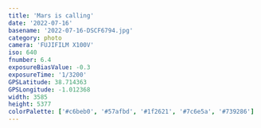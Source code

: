 ```yaml
---
title: 'Mars is calling'
date: '2022-07-16'
basename: '2022-07-16-DSCF6794.jpg'
category: photo
camera: 'FUJIFILM X100V'
iso: 640
fnumber: 6.4
exposureBiasValue: -0.3
exposureTime: '1/3200'
GPSLatitude: 38.714363
GPSLongitude: -1.012368
width: 3585
height: 5377
colorPalette: ['#c6beb0', '#57afbd', '#1f2621', '#7c6e5a', '#739286']
---
```

